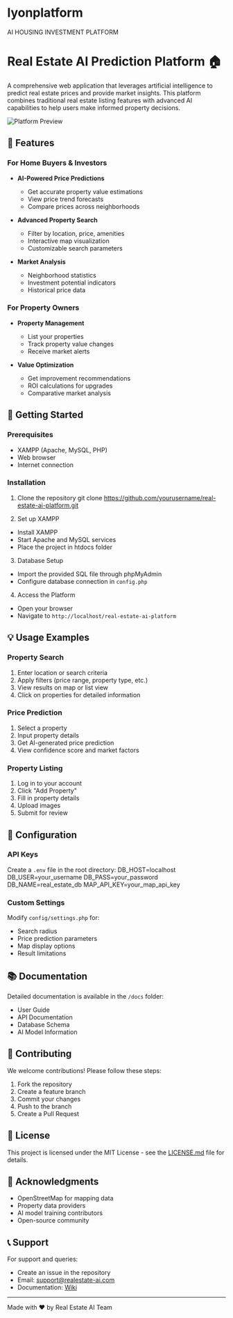 # lyonplatform
AI HOUSING INVESTMENT PLATFORM

# Real Estate AI Prediction Platform 🏠

A comprehensive web application that leverages artificial intelligence to predict real estate prices and provide market insights. This platform combines traditional real estate listing features with advanced AI capabilities to help users make informed property decisions.

![Platform Preview](https://github.com/ndmh99/lyonplatform/blob/main/img/index/banner.png?raw=true)

## 🌟 Features

### For Home Buyers & Investors
- **AI-Powered Price Predictions**
  - Get accurate property value estimations
  - View price trend forecasts
  - Compare prices across neighborhoods

- **Advanced Property Search**
  - Filter by location, price, amenities
  - Interactive map visualization
  - Customizable search parameters

- **Market Analysis**
  - Neighborhood statistics
  - Investment potential indicators
  - Historical price data

### For Property Owners
- **Property Management**
  - List your properties
  - Track property value changes
  - Receive market alerts

- **Value Optimization**
  - Get improvement recommendations
  - ROI calculations for upgrades
  - Comparative market analysis

## 🚀 Getting Started

### Prerequisites
- XAMPP (Apache, MySQL, PHP)
- Web browser
- Internet connection

### Installation

1. Clone the repository
git clone https://github.com/yourusername/real-estate-ai-platform.git

2. Set up XAMPP
- Install XAMPP
- Start Apache and MySQL services
- Place the project in htdocs folder

3. Database Setup
- Import the provided SQL file through phpMyAdmin
- Configure database connection in `config.php`

4. Access the Platform
- Open your browser
- Navigate to `http://localhost/real-estate-ai-platform`

## 💡 Usage Examples

### Property Search
1. Enter location or search criteria
2. Apply filters (price range, property type, etc.)
3. View results on map or list view
4. Click on properties for detailed information

### Price Prediction
1. Select a property
2. Input property details
3. Get AI-generated price prediction
4. View confidence score and market factors

### Property Listing
1. Log in to your account
2. Click "Add Property"
3. Fill in property details
4. Upload images
5. Submit for review

## 🔧 Configuration

### API Keys
Create a `.env` file in the root directory:
DB_HOST=localhost
DB_USER=your_username
DB_PASS=your_password
DB_NAME=real_estate_db
MAP_API_KEY=your_map_api_key

### Custom Settings
Modify `config/settings.php` for:
- Search radius
- Price prediction parameters
- Map display options
- Result limitations

## 📚 Documentation

Detailed documentation is available in the `/docs` folder:
- User Guide
- API Documentation
- Database Schema
- AI Model Information

## 🤝 Contributing

We welcome contributions! Please follow these steps:

1. Fork the repository
2. Create a feature branch
3. Commit your changes
4. Push to the branch
5. Create a Pull Request

## 📄 License

This project is licensed under the MIT License - see the [LICENSE.md](LICENSE.md) file for details.

## 🙏 Acknowledgments

- OpenStreetMap for mapping data
- Property data providers
- AI model training contributors
- Open-source community

## 📞 Support

For support and queries:
- Create an issue in the repository
- Email: support@realestate-ai.com
- Documentation: [Wiki](link-to-wiki)

---
Made with ❤️ by Real Estate AI Team
